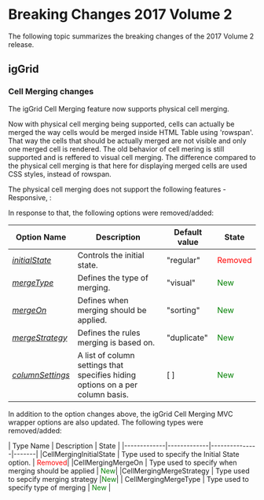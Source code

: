 ﻿<!--
|metadata|
{
    "fileName": "breaking-changes-2017-volume-2",
    "controlName": "",
    "tags": ["Breaking Changes"]
}
|metadata|
-->

# Breaking Changes 2017 Volume 2

The following topic summarizes the breaking changes of the 2017 Volume 2 release.

## igGrid

### Cell Merging changes

The igGrid Cell Merging feature now supports physical cell merging.

Now with physical cell merging being supported, cells can actually be merged the way cells would be merged inside HTML Table using 'rowspan'. That way the cells that should be actually merged are not visible and only one merged cell is rendered. The old behavior of cell mering is still supported and is reffered to visual cell merging. The difference compared to the physical cell merging is that here for displaying merged cells are used CSS styles, instead of rowspan. 

The physical cell merging does not support the following features - Responsive, :

In response to that, the following options were removed/added:

| Option Name | Description | Default value | State |
|-------------|-------------|---------------|-------|
|[*initialState*](%%jQueryApiUrl%%/ui.iggridcellmerging#options:initialState) | Controls the initial state. | "regular" | <span style="color:red">Removed</span>|
|[*mergeType*](%%jQueryApiUrl%%/ui.iggridcellmerging#options:mergeType) | Defines the type of merging. | "visual" | <span style="color:green">New</span>|
|[*mergeOn*](%%jQueryApiUrl%%/ui.iggridcellmerging#options:mergeOn) | Defines when merging should be applied. | "sorting" | <span style="color:green">New</span>|
|[*mergeStrategy*](%%jQueryApiUrl%%/ui.iggridcellmerging#options:mergeStrategy) | Defines the rules merging is based on. | "duplicate" | <span style="color:green">New</span>|
|[*columnSettings*](%%jQueryApiUrl%%/ui.iggridcellmerging#options:columnSettings) | A list of column settings that specifies hiding options on a per column basis. | [ ] | <span style="color:green">New</span>|


In addition to the option changes above, the igGrid Cell Merging MVC wrapper options are also updated. The following types were removed/added:

| Type Name | Description | State |
|-------------|-------------|---------------|-------|
|CellMergingInitialState | Type used to specify the Initial State option. | <span style="color:red">Removed</span>|
|CellMergingMergeOn | Type used to specify when merging should be applied | <span style="color:green">New</span>|
|CellMergingMergeStrategy | Type used to sepcify merging strategy |<span style="color:green">New</span>|
| CellMergingMergeType | Type used to specify type of merging | <span style="color:green">New</span> | 
